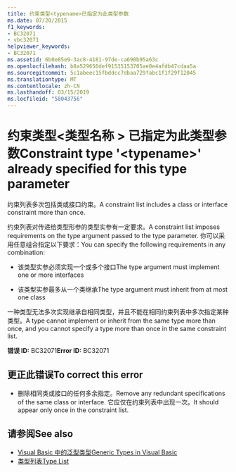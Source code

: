 ```yaml
---
title: 约束类型<typename>已指定为此类型参数
ms.date: 07/20/2015
f1_keywords:
- BC32071
- vbc32071
helpviewer_keywords:
- BC32071
ms.assetid: 6b0e85e9-3ac8-4181-97de-ca690b95a63c
ms.openlocfilehash: b8a529656def91535153705ae0e4afdb47cdaa5a
ms.sourcegitcommit: 5c1abeec15fbddcc7dbaa729fabc1f1f29f12045
ms.translationtype: MT
ms.contentlocale: zh-CN
ms.lasthandoff: 03/15/2019
ms.locfileid: "58043756"
---
```

# <a name="constraint-type-typename-already-specified-for-this-type-parameter"></a><span data-ttu-id="6ed02-102">约束类型\<类型名称 > 已指定为此类型参数</span><span class="sxs-lookup"><span data-stu-id="6ed02-102">Constraint type '\<typename>' already specified for this type parameter</span></span>
<span data-ttu-id="6ed02-103">约束列表多次包括类或接口约束。</span><span class="sxs-lookup"><span data-stu-id="6ed02-103">A constraint list includes a class or interface constraint more than once.</span></span>  
  
 <span data-ttu-id="6ed02-104">约束列表对传递给类型形参的类型实参有一定要求。</span><span class="sxs-lookup"><span data-stu-id="6ed02-104">A constraint list imposes requirements on the type argument passed to the type parameter.</span></span> <span data-ttu-id="6ed02-105">你可以采用任意组合指定以下要求：</span><span class="sxs-lookup"><span data-stu-id="6ed02-105">You can specify the following requirements in any combination:</span></span>  
  
-   <span data-ttu-id="6ed02-106">该类型实参必须实现一个或多个接口</span><span class="sxs-lookup"><span data-stu-id="6ed02-106">The type argument must implement one or more interfaces</span></span>  
  
-   <span data-ttu-id="6ed02-107">该类型实参最多从一个类继承</span><span class="sxs-lookup"><span data-stu-id="6ed02-107">The type argument must inherit from at most one class</span></span>  
  
 <span data-ttu-id="6ed02-108">一种类型无法多次实现继承自相同类型，并且不能在相同约束列表中多次指定某种类型。</span><span class="sxs-lookup"><span data-stu-id="6ed02-108">A type cannot implement or inherit from the same type more than once, and you cannot specify a type more than once in the same constraint list.</span></span>  
  
 <span data-ttu-id="6ed02-109">**错误 ID:** BC32071</span><span class="sxs-lookup"><span data-stu-id="6ed02-109">**Error ID:** BC32071</span></span>  
  
## <a name="to-correct-this-error"></a><span data-ttu-id="6ed02-110">更正此错误</span><span class="sxs-lookup"><span data-stu-id="6ed02-110">To correct this error</span></span>  
  
-   <span data-ttu-id="6ed02-111">删除相同类或接口的任何多余指定。</span><span class="sxs-lookup"><span data-stu-id="6ed02-111">Remove any redundant specifications of the same class or interface.</span></span> <span data-ttu-id="6ed02-112">它应仅在约束列表中出现一次。</span><span class="sxs-lookup"><span data-stu-id="6ed02-112">It should appear only once in the constraint list.</span></span>  
  
## <a name="see-also"></a><span data-ttu-id="6ed02-113">请参阅</span><span class="sxs-lookup"><span data-stu-id="6ed02-113">See also</span></span>

- [<span data-ttu-id="6ed02-114">Visual Basic 中的泛型类型</span><span class="sxs-lookup"><span data-stu-id="6ed02-114">Generic Types in Visual Basic</span></span>](../../visual-basic/programming-guide/language-features/data-types/generic-types.md)
- [<span data-ttu-id="6ed02-115">类型列表</span><span class="sxs-lookup"><span data-stu-id="6ed02-115">Type List</span></span>](../../visual-basic/language-reference/statements/type-list.md)
